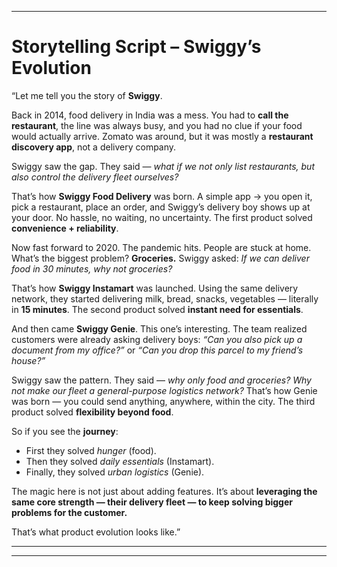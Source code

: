 
---

#  **Storytelling Script – Swiggy’s Evolution**

“Let me tell you the story of **Swiggy**.

Back in 2014, food delivery in India was a mess. You had to **call the restaurant**, the line was always busy, and you had no clue if your food would actually arrive. Zomato was around, but it was mostly a **restaurant discovery app**, not a delivery company.

Swiggy saw the gap. They said — *what if we not only list restaurants, but also control the delivery fleet ourselves?*

That’s how **Swiggy Food Delivery** was born. A simple app → you open it, pick a restaurant, place an order, and Swiggy’s delivery boy shows up at your door. No hassle, no waiting, no uncertainty.
 The first product solved **convenience + reliability**.

Now fast forward to 2020. The pandemic hits. People are stuck at home. What’s the biggest problem? **Groceries.**
Swiggy asked: *If we can deliver food in 30 minutes, why not groceries?*

That’s how **Swiggy Instamart** was launched. Using the same delivery network, they started delivering milk, bread, snacks, vegetables — literally in **15 minutes**.
The second product solved **instant need for essentials**.

And then came **Swiggy Genie**. This one’s interesting. The team realized customers were already asking delivery boys: *“Can you also pick up a document from my office?”* or *“Can you drop this parcel to my friend’s house?”*

Swiggy saw the pattern. They said — *why only food and groceries? Why not make our fleet a general-purpose logistics network?*
That’s how Genie was born — you could send anything, anywhere, within the city.
The third product solved **flexibility beyond food**.

So if you see the **journey**:

* First they solved *hunger* (food).
* Then they solved *daily essentials* (Instamart).
* Finally, they solved *urban logistics* (Genie).

The magic here is not just about adding features. It’s about **leveraging the same core strength — their delivery fleet — to keep solving bigger problems for the customer.**

That’s what product evolution looks like.”

---
---

